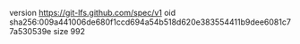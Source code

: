 version https://git-lfs.github.com/spec/v1
oid sha256:009a441006de680f1ccd694a54b518d620e383554411b9dee6081c77a530539e
size 992
